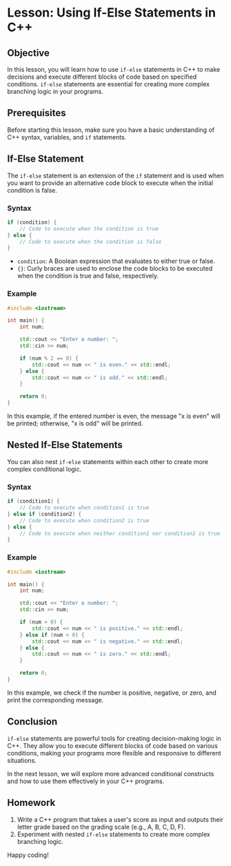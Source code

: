 
# Lesson: Using If-Else Statements in C++

## Objective
In this lesson, you will learn how to use `if-else` statements in C++ to make decisions and execute different blocks of code based on specified conditions. `if-else` statements are essential for creating more complex branching logic in your programs.

## Prerequisites
Before starting this lesson, make sure you have a basic understanding of C++ syntax, variables, and `if` statements.

## If-Else Statement
The `if-else` statement is an extension of the `if` statement and is used when you want to provide an alternative code block to execute when the initial condition is false.

### Syntax
```cpp
if (condition) {
    // Code to execute when the condition is true
} else {
    // Code to execute when the condition is false
}
```

- `condition`: A Boolean expression that evaluates to either true or false.
- `{}`: Curly braces are used to enclose the code blocks to be executed when the condition is true and false, respectively.

### Example
```cpp
#include <iostream>

int main() {
    int num;

    std::cout << "Enter a number: ";
    std::cin >> num;

    if (num % 2 == 0) {
        std::cout << num << " is even." << std::endl;
    } else {
        std::cout << num << " is odd." << std::endl;
    }

    return 0;
}
```

In this example, if the entered number is even, the message "x is even" will be printed; otherwise, "x is odd" will be printed.

## Nested If-Else Statements
You can also nest `if-else` statements within each other to create more complex conditional logic.

### Syntax
```cpp
if (condition1) {
    // Code to execute when condition1 is true
} else if (condition2) {
    // Code to execute when condition2 is true
} else {
    // Code to execute when neither condition1 nor condition2 is true
}
```

### Example
```cpp
#include <iostream>

int main() {
    int num;

    std::cout << "Enter a number: ";
    std::cin >> num;

    if (num > 0) {
        std::cout << num << " is positive." << std::endl;
    } else if (num < 0) {
        std::cout << num << " is negative." << std::endl;
    } else {
        std::cout << num << " is zero." << std::endl;
    }

    return 0;
}
```

In this example, we check if the number is positive, negative, or zero, and print the corresponding message.

## Conclusion
`if-else` statements are powerful tools for creating decision-making logic in C++. They allow you to execute different blocks of code based on various conditions, making your programs more flexible and responsive to different situations.

In the next lesson, we will explore more advanced conditional constructs and how to use them effectively in your C++ programs.

## Homework
1. Write a C++ program that takes a user's score as input and outputs their letter grade based on the grading scale (e.g., A, B, C, D, F).
2. Experiment with nested `if-else` statements to create more complex branching logic.

Happy coding!
